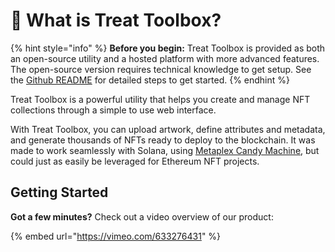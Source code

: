 # 🍬 What is Treat Toolbox?

{% hint style="info" %}
**Before you begin:** Treat Toolbox is provided as both an open-source utility and a hosted platform with more advanced features. The open-source version requires technical knowledge to get setup. See the [Github README](https://github.com/theskeletoncrew/treat-toolbox) for detailed steps to get started.
{% endhint %}

Treat Toolbox is a powerful utility that helps you create and manage NFT collections through a simple to use web interface.

With Treat Toolbox, you can upload artwork, define attributes and metadata, and generate thousands of NFTs ready to deploy to the blockchain. It was made to work seamlessly with Solana, using [Metaplex Candy Machine](https://github.com/metaplex-foundation/metaplex), but could just as easily be leveraged for Ethereum NFT projects.

## Getting Started

**Got a few minutes?** Check out a video overview of our product:

{% embed url="https://vimeo.com/633276431" %}
